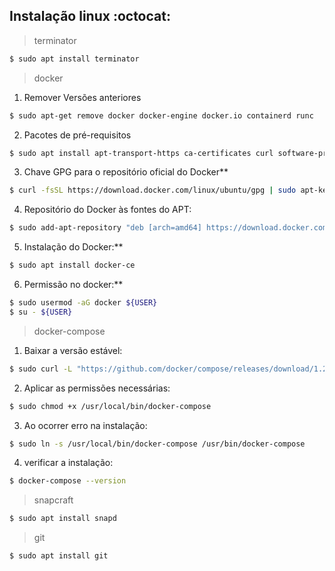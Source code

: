 ## Instalação linux :octocat:

> terminator
   ```sh
  $ sudo apt install terminator
  ```
> docker
  1. Remover Versões anteriores
  ```sh
  $ sudo apt-get remove docker docker-engine docker.io containerd runc
  ```
  2. Pacotes de pré-requisitos
  ```sh
  $ sudo apt install apt-transport-https ca-certificates curl software-properties-common
  ```
  3. Chave GPG para o repositório oficial do Docker**
  ```sh
  $ curl -fsSL https://download.docker.com/linux/ubuntu/gpg | sudo apt-key add -
  ```
  4. Repositório do Docker às fontes do APT:
  ```sh
  $ sudo add-apt-repository "deb [arch=amd64] https://download.docker.com/linux/ubuntu bionic stable"
  ```
  5. Instalação do Docker:**
  ```sh
  $ sudo apt install docker-ce
  ```
  6. Permissão no docker:**
  ```sh
  $ sudo usermod -aG docker ${USER}
  $ su - ${USER}
  ```
> docker-compose
  1. Baixar a versão estável:
  ```sh
  $ sudo curl -L "https://github.com/docker/compose/releases/download/1.24.0/docker-compose-$(uname -s)-$(uname -m)" -o                 /usr/local/bin/docker-compose
  ```
  2. Aplicar as permissões necessárias:
  ```sh
  $ sudo chmod +x /usr/local/bin/docker-compose
  ```
  3. Ao ocorrer erro na instalação:
  ```sh
  $ sudo ln -s /usr/local/bin/docker-compose /usr/bin/docker-compose
  ```
  4. verificar a instalação:
  ```sh
  $ docker-compose --version
  ```
> snapcraft
  ```sh
  $ sudo apt install snapd
  ```
 
> git
  ```sh
  $ sudo apt install git
  ```
